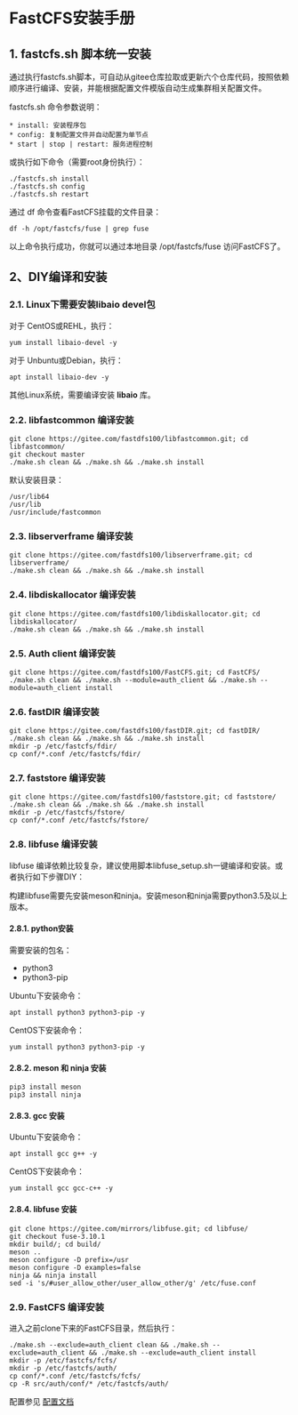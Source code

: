 # FastCFS安装手册

## 1. fastcfs.sh 脚本统一安装

通过执行fastcfs.sh脚本，可自动从gitee仓库拉取或更新六个仓库代码，按照依赖顺序进行编译、安装，并能根据配置文件模版自动生成集群相关配置文件。

fastcfs.sh 命令参数说明：

```
* install: 安装程序包
* config: 复制配置文件并自动配置为单节点
* start | stop | restart: 服务进程控制
```

或执行如下命令（需要root身份执行）：

```
./fastcfs.sh install
./fastcfs.sh config
./fastcfs.sh restart
```

通过 df 命令查看FastCFS挂载的文件目录：

```
df -h /opt/fastcfs/fuse | grep fuse
```

以上命令执行成功，你就可以通过本地目录 /opt/fastcfs/fuse 访问FastCFS了。

## 2、DIY编译和安装

### 2.1. Linux下需要安装libaio devel包

对于 CentOS或REHL，执行：

```
yum install libaio-devel -y
```

对于 Unbuntu或Debian，执行：

```
apt install libaio-dev -y
```

其他Linux系统，需要编译安装 **libaio** 库。

### 2.2. libfastcommon 编译安装

```
git clone https://gitee.com/fastdfs100/libfastcommon.git; cd libfastcommon/
git checkout master
./make.sh clean && ./make.sh && ./make.sh install
```

默认安装目录：
```
/usr/lib64
/usr/lib
/usr/include/fastcommon
```

### 2.3. libserverframe 编译安装

```
git clone https://gitee.com/fastdfs100/libserverframe.git; cd libserverframe/
./make.sh clean && ./make.sh && ./make.sh install
```

### 2.4. libdiskallocator 编译安装

```
git clone https://gitee.com/fastdfs100/libdiskallocator.git; cd libdiskallocator/
./make.sh clean && ./make.sh && ./make.sh install
```

### 2.5. Auth client 编译安装

```
git clone https://gitee.com/fastdfs100/FastCFS.git; cd FastCFS/
./make.sh clean && ./make.sh --module=auth_client && ./make.sh --module=auth_client install
```

### 2.6. fastDIR 编译安装

```
git clone https://gitee.com/fastdfs100/fastDIR.git; cd fastDIR/
./make.sh clean && ./make.sh && ./make.sh install
mkdir -p /etc/fastcfs/fdir/
cp conf/*.conf /etc/fastcfs/fdir/
```

### 2.7. faststore 编译安装

```
git clone https://gitee.com/fastdfs100/faststore.git; cd faststore/
./make.sh clean && ./make.sh && ./make.sh install
mkdir -p /etc/fastcfs/fstore/
cp conf/*.conf /etc/fastcfs/fstore/
```


### 2.8. libfuse 编译安装

libfuse 编译依赖比较复杂，建议使用脚本libfuse_setup.sh一键编译和安装。或者执行如下步骤DIY：

构建libfuse需要先安装meson和ninja。安装meson和ninja需要python3.5及以上版本。

#### 2.8.1. python安装

需要安装的包名：

* python3
* python3-pip

Ubuntu下安装命令：

```
apt install python3 python3-pip -y
```

CentOS下安装命令：

```
yum install python3 python3-pip -y
```

#### 2.8.2. meson 和 ninja 安装

```
pip3 install meson
pip3 install ninja
```

#### 2.8.3. gcc 安装

Ubuntu下安装命令：

```
apt install gcc g++ -y
```

CentOS下安装命令：

```
yum install gcc gcc-c++ -y
```

#### 2.8.4. libfuse 安装

```
git clone https://gitee.com/mirrors/libfuse.git; cd libfuse/
git checkout fuse-3.10.1
mkdir build/; cd build/
meson ..
meson configure -D prefix=/usr
meson configure -D examples=false
ninja && ninja install
sed -i 's/#user_allow_other/user_allow_other/g' /etc/fuse.conf
```

### 2.9. FastCFS 编译安装

进入之前clone下来的FastCFS目录，然后执行：
```
./make.sh --exclude=auth_client clean && ./make.sh --exclude=auth_client && ./make.sh --exclude=auth_client install
mkdir -p /etc/fastcfs/fcfs/
mkdir -p /etc/fastcfs/auth/
cp conf/*.conf /etc/fastcfs/fcfs/
cp -R src/auth/conf/* /etc/fastcfs/auth/
```

配置参见 [配置文档](CONFIGURE-zh_CN.md)

